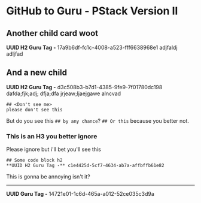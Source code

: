 # GitHub to Guru - PStack Version II

## Another child card woot
**UUID H2 Guru Tag -** 17a9b6df-fc1c-4008-a523-fff6638968e1
adjfaldj adljfad

## And a new child
**UUID H2 Guru Tag -** d3c508b3-b7d1-4385-9fe9-7f01780dc198
dafda;fjk;adj;
dfja;dfa
jrjeaw;ljaejgawe
alncvad
```
## <Don't see me>
please don't see this
```
But do you see this `## by any chance`?
`## Or this` because you better not.

### This is an H3 you better ignore
Please ignore
but i'll bet you'll see this
```
## Some code block h2
**UUID H2 Guru Tag -** c1e4425d-5cf7-4634-ab7a-affbffb61e82
```

This is gonna be annoying isn't it?
***
**UUID Guru Tag -** 14721e01-1c6d-465a-a012-52ce035c3d9a